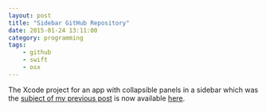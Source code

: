 ```yaml
---
layout: post
title: "Sidebar GitHub Repository"
date: 2015-01-24 13:11:00 
category: programming
tags: 
    - github
    - swift
    - osx
---
```


The Xcode project for an app with collapsible panels in a sidebar which was the [subject of my previous post](/01-sidebar-swift-OSX/) is now available [here](https://github.com/jpopham/sidebar).
